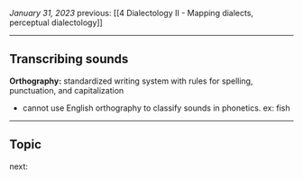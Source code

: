 *January 31, 2023*
previous: [[4 Dialectology II - Mapping dialects, perceptual dialectology]]

---

## Transcribing sounds
**Orthography:** standardized writing system with rules for spelling, punctuation, and capitalization
- cannot use English orthography to classify sounds in phonetics. ex: fish


---

## Topic




next: 